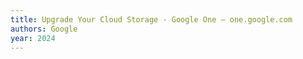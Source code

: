 ```yaml
---
title: Upgrade Your Cloud Storage - Google One — one.google.com
authors: Google
year: 2024
---
```


